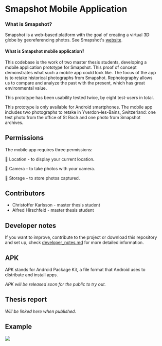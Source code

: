 # Smapshot Mobile Application

### What is Smapshot?
Smapshot is a web-based platform with the goal of creating a virtual 3D globe by georeferencing photos. See Smapshot's [website](https://smapshot.heig-vd.ch/).

#### What is Smapshot mobile application?
This codebase is the work of two master thesis students, developing a mobile application prototype for Smapshot. This proof of concept demonstrates what such a mobile app could look like. The focus of the app is to retake historical photographs from Smapshot. Rephotography allows us to compare and analyze the past with the present, which has great environmental value.

This prototype has been usability tested twice, by eight test-users in total.

This prototype is only available for Android smartphones. The mobile app includes two photographs to retake in Yverdon-les-Bains, Switzerland: one test photo from the office of St Roch and one photo from Smapshot archives.

## Permissions
The mobile app requires three permissions:

📍 Location - to display your current location.

📸 Camera - to take photos with your camera.

💾 Storage - to store photos captured.

## Contributors
* Christoffer Karlsson - master thesis student
* Alfred Hirschfeld - master thesis student

## Developer notes
If you want to improve, contribute to the project or download this repository and set up, check [developer_notes.md](https://github.com/Christoffer9612/smapshot-application/blob/master/developer_notes.md) for more detailed information.

## APK
APK stands for Android Package Kit, a file format that Android uses to distribute and install apps.

*APK will be released soon for the public to try out.* 

## Thesis report
*Will be linked here when published.* 

## Example
![](https://github.com/Christoffer9612/smapshot-application/blob/master/transparency_demo.gif)
